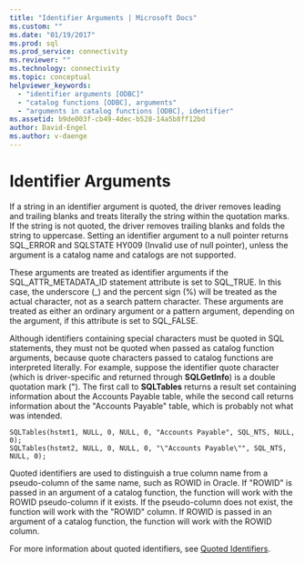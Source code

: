 ```yaml
---
title: "Identifier Arguments | Microsoft Docs"
ms.custom: ""
ms.date: "01/19/2017"
ms.prod: sql
ms.prod_service: connectivity
ms.reviewer: ""
ms.technology: connectivity
ms.topic: conceptual
helpviewer_keywords: 
  - "identifier arguments [ODBC]"
  - "catalog functions [ODBC], arguments"
  - "arguments in catalog functions [ODBC], identifier"
ms.assetid: b9de003f-cb49-4dec-b528-14a5b8ff12bd
author: David-Engel
ms.author: v-daenge
---
```

# Identifier Arguments
If a string in an identifier argument is quoted, the driver removes leading and trailing blanks and treats literally the string within the quotation marks. If the string is not quoted, the driver removes trailing blanks and folds the string to uppercase. Setting an identifier argument to a null pointer returns SQL_ERROR and SQLSTATE HY009 (Invalid use of null pointer), unless the argument is a catalog name and catalogs are not supported.  
  
 These arguments are treated as identifier arguments if the SQL_ATTR_METADATA_ID statement attribute is set to SQL_TRUE. In this case, the underscore (_) and the percent sign (%) will be treated as the actual character, not as a search pattern character. These arguments are treated as either an ordinary argument or a pattern argument, depending on the argument, if this attribute is set to SQL_FALSE.  
  
 Although identifiers containing special characters must be quoted in SQL statements, they must not be quoted when passed as catalog function arguments, because quote characters passed to catalog functions are interpreted literally. For example, suppose the identifier quote character (which is driver-specific and returned through **SQLGetInfo**) is a double quotation mark ("). The first call to **SQLTables** returns a result set containing information about the Accounts Payable table, while the second call returns information about the "Accounts Payable" table, which is probably not what was intended.  
  
```  
SQLTables(hstmt1, NULL, 0, NULL, 0, "Accounts Payable", SQL_NTS, NULL, 0);  
SQLTables(hstmt2, NULL, 0, NULL, 0, "\"Accounts Payable\"", SQL_NTS, NULL, 0);  
```  
  
 Quoted identifiers are used to distinguish a true column name from a pseudo-column of the same name, such as ROWID in Oracle. If "ROWID" is passed in an argument of a catalog function, the function will work with the ROWID pseudo-column if it exists. If the pseudo-column does not exist, the function will work with the "ROWID" column. If ROWID is passed in an argument of a catalog function, the function will work with the ROWID column.  
  
 For more information about quoted identifiers, see [Quoted Identifiers](../../../odbc/reference/develop-app/quoted-identifiers.md).
